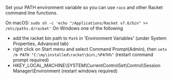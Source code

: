 Set your PATH environment variable so you can use `raco` and other Racket command line functions.

On macOS: `sudo sh -c 'echo "/Applications/Racket v7.6/bin" >> /etc/paths.d/racket'`
On Windows one of the following 
 * add the racket bin path to `Path` in 'Envi­ron­ment Vari­ables' (under System Properties, Advanced tab)
 * right click on Start menu and select Command Prompt(Admin), then `setx /m PATH "C:\my\installed\racket\bin\;%PATH%"` (restart command prompt required)
 * HKEY_LOCAL_MACHINE\SYSTEM\CurrentControlSet\Control\Session Manager\Environment (restart windows required)
